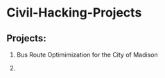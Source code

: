 # Civil-Hacking-Projects



## Projects: 

1. Bus Route Optimimization for the City of Madison

2. 
